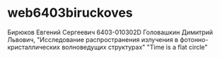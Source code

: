 # web6403biruckoves
Бирюков Евгений Сергеевич 6403-010302D
Головашкин Димитрий Львович, "Исследование распространения излучения в фотонно-кристаллических волноведущих структурах"
"Time is a flat circle"
